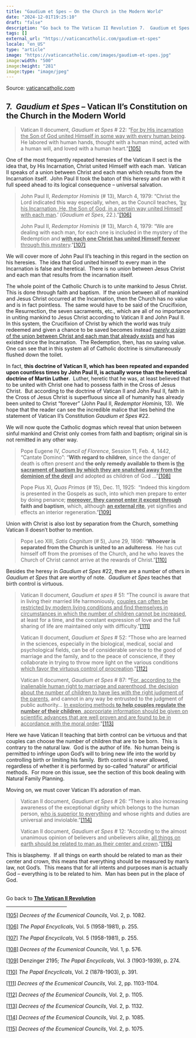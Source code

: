 ```yaml
---
title: "Gaudium et Spes – On the Church in the Modern World"
date: "2024-12-01T19:25:10"
draft: "false"
description: "Go back to The Vatican II Revolution 7.  Gaudium et Spes – Vatican II’s Constitution on the Church in the Modern World Vatican II document, Gaudium et Spes # 22: “For by His incarnation the Son [...]"
tags: []
external_url: "https://vaticancatholic.com/gaudium-et-spes"
locale: "en_US"
type: "article"
image: "https://vaticancatholic.com/images/gaudium-et-spes.jpg"
image:width: "500"
image:height: "281"
image:type: "image/jpeg"
---
```


Source: [vaticancatholic.com](https://vaticancatholic.com/gaudium-et-spes)

<h2><strong>7.<em>  Gaudium et Spes</em></strong> – Vatican II’s Constitution on the Church in the Modern World</h2>
<blockquote>
<p>Vatican II document,<em> Gaudium et Spes</em> # 22: “<span style="text-decoration: underline;">For by His incarnation the Son of God united Himself in some way with every human being</span>.  He labored with human hands, thought with a human mind, acted with a human will, and loved with a human heart.”<a id="_ednref105" title="" href="#_edn105" name="_ednref105">[105]</a></p>
</blockquote>
<p>One of the most frequently repeated heresies of the Vatican II sect is the idea that, by His Incarnation, Christ united Himself with each man.  Vatican II speaks of a union between Christ and each man which results from the Incarnation itself.  John Paul II took the baton of this heresy and ran with it full speed ahead to its logical consequence – universal salvation.</p>

<blockquote>
<p>John Paul II, <em>Redemptor Hominis</em> (# 13), March 4, 1979: “Christ the Lord indicated this way especially, when, as the Council teaches, ‘<span style="text-decoration: underline;">by his Incarnation, He, the Son of God, in a certain way united Himself with each man</span>.’ (<em>Gaudium et Spes</em>, 22.).”<a id="_ednref106" title="" href="#_edn106" name="_ednref106">[106]</a></p>
<p>John Paul II, <em>Redemptor Hominis</em> (# 13), March 4, 1979: “We are dealing with each man, for each one is included in the mystery of the Redemption and <strong><span style="text-decoration: underline;">with each one Christ has united Himself forever</span></strong><span style="text-decoration: underline;"> through this mystery</span>.”<a id="_ednref107" title="" href="#_edn107" name="_ednref107">[107]</a></p>
</blockquote>
<p>We will cover more of John Paul II’s teaching in this regard in the section on his heresies.  The idea that God united himself to every man in the Incarnation is false and heretical.  There is no union between Jesus Christ and each man that results from the incarnation itself.</p>
<p>The whole point of the Catholic Church is to unite mankind to Jesus Christ.  This is done through faith and baptism.  If the union between all of mankind and Jesus Christ occurred at the Incarnation, then the Church has no value and is in fact pointless.  The same would have to be said of the Crucifixion, the Resurrection, the seven sacraments, etc., which are all of no importance in uniting mankind to Jesus Christ according to Vatican II and John Paul II.  In this system, the Crucifixion of Christ by which the world was truly redeemed and given a chance to be saved becomes instead <em><span style="text-decoration: underline;">merely a sign</span></em><span style="text-decoration: underline;"> of the union between Christ and each man that already exists</span> and has existed since the Incarnation.  The Redemption, then, has no saving value.  One can see that in this system all of Catholic doctrine is simultaneously flushed down the toilet.</p>
<p>In fact, <strong>this doctrine of Vatican II, which has been repeated and expanded upon countless times by John Paul II, is actually worse than the heretical doctrine of Martin Luther</strong>.  Luther, heretic that he was, at least believed that to be united with Christ one had to possess faith in the Cross of Jesus Christ.  But according to the doctrine of Vatican II and John Paul II, faith in the Cross of Jesus Christ is superfluous since all of humanity has already been united to Christ “forever” (John Paul II, <em>Redemptor Hominis</em>, 13).  We hope that the reader can see the incredible malice that lies behind the statement of Vatican II’s Constitution <em>Gaudium et Spes</em> #22.</p>
<p>We will now quote the Catholic dogmas which reveal that union between sinful mankind and Christ only comes from faith and baptism; original sin is not remitted in any other way.</p>

<blockquote>
<p>Pope Eugene IV, <em>Council of Florence</em>, Session 11, Feb. 4, 1442, “Cantate Domino”: “<strong>With regard to children</strong>, since the danger of death is often present and <strong>the only remedy available to them is <span style="text-decoration: underline;">the sacrament of baptism by which they are snatched away from the dominion of the devil</span></strong> and adopted as children of God …”<a id="_ednref108" title="" href="#_edn108" name="_ednref108">[108]</a></p>
<p>Pope Pius XI, <em>Quas Primas </em>(# 15), Dec. 11, 1925:  “Indeed this kingdom is presented in the Gospels as such, into which men prepare to enter by doing penance; <strong><span style="text-decoration: underline;">moreover, they cannot enter it except through</span></strong> <strong>faith and baptism</strong>, which, although <strong><span style="text-decoration: underline;">an external rite</span></strong>, yet signifies and effects an interior regeneration.”<a id="_ednref109" title="" href="#_edn109" name="_ednref109">[109]</a></p>
</blockquote>
<p>Union with Christ is also lost by separation from the Church, something Vatican II doesn’t bother to mention.</p>

<blockquote>
<p>Pope Leo XIII, <em>Satis Cognitum</em> (# 5), June 29, 1896: “<strong>Whoever is separated from the Church is united to an adulteress</strong>.  He has cut himself off from the promises of the Church, and he who leaves the Church of Christ cannot arrive at the rewards of Christ.”<a id="_ednref110" title="" href="#_edn110" name="_ednref110">[110]</a></p>
</blockquote>
<p>Besides the heresy in <em>Gaudium et Spes</em> #22, there are a number of others in <em>Gaudium et Spes</em> that are worthy of note.  <em>Gaudium et Spes</em> teaches that birth control is virtuous.</p>

<blockquote>
<p>Vatican II document,<em> Gaudium et spes</em> # 51: “The council is aware that in living their married life harmoniously, <span style="text-decoration: underline;">couples can often be restricted by modern living conditions and find themselves in circumstances in which the number of children cannot be increased</span>, at least for a time, and the constant expression of love and the full sharing of life are maintained only with difficulty.”<a id="_ednref111" title="" href="#_edn111" name="_ednref111">[111]</a></p>
<p>Vatican II document,<em> Gaudium et Spes</em> # 52: “Those who are learned in the sciences, especially in the biological, medical, social and psychological fields, can be of considerable service to the good of marriage and the family, and to the peace of conscience, if they collaborate in trying to throw more light on the various conditions <span style="text-decoration: underline;">which favor the virtuous control of procreation</span>.”<a id="_ednref112" title="" href="#_edn112" name="_ednref112">[112]</a></p>
<p>Vatican II document,<em> Gaudium et Spes</em> # 87: <strong>“</strong><span style="text-decoration: underline;">For, according to the inalienable human right to marriage and parenthood, the decision about the number of children to have lies with the right judgment of the parents</span>, and cannot in any way be entrusted to the judgment of public authority… <span style="text-decoration: underline;">In exploring methods <strong>to help couples regulate the number of their children</strong>, appropriate information should be given on scientific advances that are well proven and are found to be in accordance with the moral order</span>.”<a id="_ednref113" title="" href="#_edn113" name="_ednref113">[113]</a></p>
</blockquote>
<p>Here we have Vatican II teaching that birth control can be virtuous and that couples can choose the number of children that are to be born.  This is contrary to the natural law.  God is the author of life.  No human being is permitted to infringe upon God’s will to bring new life into the world by controlling birth or limiting his family.  Birth control is never allowed, regardless of whether it is performed by so-called “natural” or artificial methods.  For more on this issue, see the section of this book dealing with Natural Family Planning.</p>
<p>Moving on, we must cover Vatican II’s adoration of man.</p>

<blockquote>
<p>Vatican II document,<em> Gaudium et Spes</em> # 26: “There is also increasing awareness of the exceptional dignity which belongs to the human person, <span style="text-decoration: underline;">who is superior to everything</span> and whose rights and duties are universal and inviolable.”<a id="_ednref114" title="" href="#_edn114" name="_ednref114">[114]</a></p>
<p>Vatican II document,<em> Gaudium et Spes</em> # 12: “According to the almost unanimous opinion of believers and unbelievers alike, <span style="text-decoration: underline;">all things on earth should be related to man as their center and crown</span>.”<a id="_ednref115" title="" href="#_edn115" name="_ednref115">[115]</a></p>
</blockquote>
<p>This is blasphemy.  If all things on earth should be related to man as their center and crown, this means that everything should be measured by man’s law, not God’s.  This means that for all intents and purposes man is actually God – everything is to be related to him.  Man has been put in the place of God.</p>

<h6></h6>
<pstyle="text-align: center;" data-tadv-p="keep">Go back to <span style=""><strong><a title="The Vatican II Revolution" href="https://vaticancatholic.com/vatican-ii/">The Vatican II Revolution</a></strong></span></p>

<p></p>
<div class="footnotes">


<hr align="left" size="1" width="33%" />

<div id="edn105">
<p><a id="_edn105" title="" href="#_ednref105" name="_edn105">[105]</a> <em>Decrees of the Ecumenical Councils</em>, Vol. 2, p. 1082.</p>

</div>
<div id="edn106">
<p><a id="_edn106" title="" href="#_ednref106" name="_edn106">[106]</a> <em>The Papal Encyclicals</em>, Vol. 5 (1958-1981), p. 255.</p>

</div>
<div id="edn107">
<p><a id="_edn107" title="" href="#_ednref107" name="_edn107">[107]</a> <em>The Papal Encyclicals</em>, Vol. 5 (1958-1981), p. 255.</p>

</div>
<div id="edn108">
<p><a id="_edn108" title="" href="#_ednref108" name="_edn108">[108]</a> <em>Decrees of the Ecumenical Councils</em>, Vol. 1, p. 576.</p>

</div>
<div id="edn109">
<p><a id="_edn109" title="" href="#_ednref109" name="_edn109">[109]</a> Denzinger 2195; <em>The Papal Encyclicals</em>, Vol. 3 (1903-1939), p. 274.</p>

</div>
<div id="edn110">
<p><a id="_edn110" title="" href="#_ednref110" name="_edn110">[110]</a> <em>The Papal Encyclicals</em>, Vol. 2 (1878-1903), p. 391.</p>

</div>
<div id="edn111">
<p><a id="_edn111" title="" href="#_ednref111" name="_edn111">[111]</a> <em>Decrees of the Ecumenical Councils</em>, Vol. 2, pp. 1103-1104.</p>

</div>
<div id="edn112">
<p><a id="_edn112" title="" href="#_ednref112" name="_edn112">[112]</a> <em>Decrees of the Ecumenical Councils</em>, Vol. 2, p. 1105.</p>

</div>
<div id="edn113">
<p><a id="_edn113" title="" href="#_ednref113" name="_edn113">[113]</a> <em>Decrees of the Ecumenical Councils</em>, Vol. 2, p. 1132.</p>

</div>
<div id="edn114">
<p><a id="_edn114" title="" href="#_ednref114" name="_edn114">[114]</a> <em>Decrees of the Ecumenical Councils</em>, Vol. 2, p. 1085.</p>

</div>
<div id="edn115">
<p><a id="_edn115" title="" href="#_ednref115" name="_edn115">[115]</a> <em>Decrees of the Ecumenical Councils</em>, Vol. 2, p. 1075.</p>

</div>
